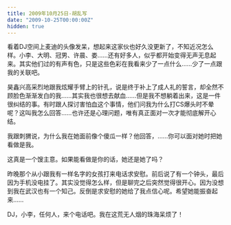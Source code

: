 ```yaml
---
title: 2009年10月25日-胡乱写
date: "2009-10-25T00:00:00Z"
hidden: true
---
```

看着DJ空间上麦迪的头像发呆，想起来这家伙也好久没更新了，不知近况怎么样。小李、大明、冠男、许晨、娄……还有好多人，似乎都开始变得无声无息起来。其实他们过的有声有色，只是这些色彩在我看来少了一点什么……少了一点跟我的关联吧。 

昊鑫兴高采烈地跟我炫耀手臂上的针孔，说是终于补上了成人礼的誓言，却全然不顾脸色渐渐发白的我……其实我也很想去献血……但是我不想躺着出来，这是一件很纠结的事。有时跟人探讨害怕血这个事情，他们问我为什么打CS爆头时不晕呢？这叫我怎么回答……也许还是心理问题，唯有真正面对一次才能彻底解开心结。 

我跟刺猬说，为什么我在她面前像个傻瓜一样？他回答，……你可以面对她时把她看做是我。 

这真是一个馊主意。如果能看做是你的话，她还是她了吗？ 

昨晚那个从小跟我有一样名字的女孩打来电话求安慰。前后说了有一个钟头，最后因为手机没电挂了。其实没觉得怎么样，但是聊完之后突然觉得很开心。因为没想到我在武汉也有一个知己。反倒是求安慰的她给了我点信心呢。希望她能振奋起来…… 

DJ，小李，任何人，来个电话吧。我在这荒无人烟的珠海呆烦了！